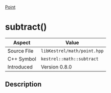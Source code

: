 [Point](index)
# subtract()
| Aspect | Value |
| --- | --- |
| Source File | `libKestrel/math/point.hpp` |
| C++ Symbol | `kestrel::math::subtract` |
| Introduced | Version 0.8.0 |
## Description

